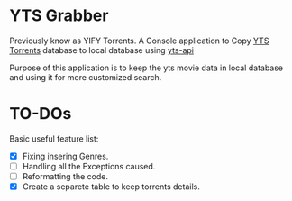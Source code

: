 # YTS Grabber


Previously know as YIFY Torrents.
A Console application to Copy [YTS Torrents](http://yts.to) database to local database using [yts-api](http://yts.to/api)

Purpose of this application is to keep the yts movie data in local database and using it for more customized search.


# TO-DOs

Basic useful feature list:

- [X] Fixing insering Genres. 
- [ ] Handling all the Exceptions caused.
- [ ] Reformatting the code.
- [X] Create a separete table to keep torrents details.
